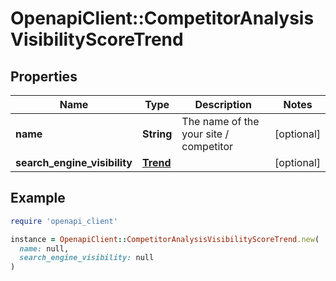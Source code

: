 # OpenapiClient::CompetitorAnalysisVisibilityScoreTrend

## Properties

| Name | Type | Description | Notes |
| ---- | ---- | ----------- | ----- |
| **name** | **String** | The name of the your site / competitor | [optional] |
| **search_engine_visibility** | [**Trend**](Trend.md) |  | [optional] |

## Example

```ruby
require 'openapi_client'

instance = OpenapiClient::CompetitorAnalysisVisibilityScoreTrend.new(
  name: null,
  search_engine_visibility: null
)
```

